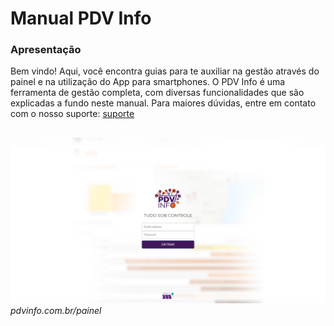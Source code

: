 # Manual PDV Info

### Apresentação

Bem vindo! Aqui, você encontra guias para te auxiliar na gestão através do painel e na utilização do App para smartphones. O PDV Info é uma ferramenta de
gestão completa, com diversas funcionalidades que são explicadas a fundo neste manual. Para maiores dúvidas, entre em contato com o nosso suporte:
[suporte](mailto:suporte@pdvinfo.com.br)

## 

![Screenshot](assets/index/pdvinfo-login.png)
*pdvinfo.com.br/painel*
